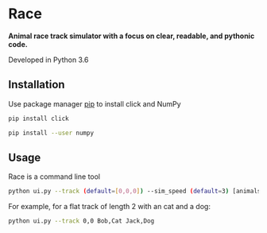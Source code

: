 # Race

**Animal race track simulator with a focus on clear, readable, and pythonic code.**

Developed in Python 3.6

## Installation

Use package manager [pip](https://pip.pypa.io/en/stable/) to install click and NumPy

```bash
pip install click

pip install --user numpy
```

## Usage
Race is a command line tool
```bash
python ui.py --track (default=[0,0,0]) --sim_speed (default=3) [animals]
```

For example, for a flat track of length 2 with an cat and a dog:

```bash
python ui.py --track 0,0 Bob,Cat Jack,Dog
```